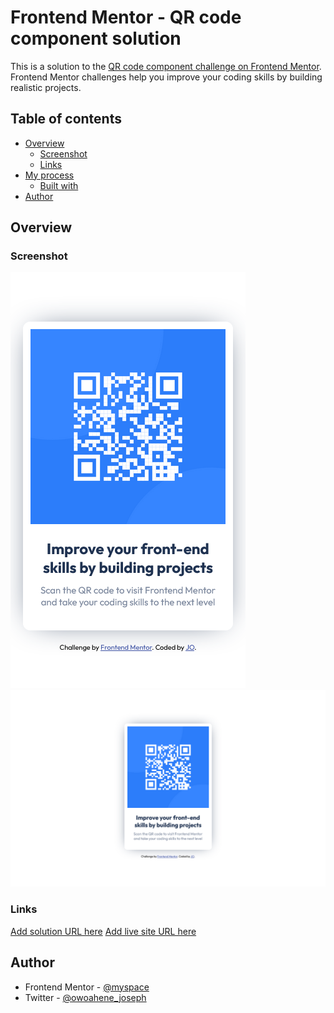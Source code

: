 # Frontend Mentor - QR code component solution

This is a solution to the [QR code component challenge on Frontend Mentor](https://www.frontendmentor.io/challenges/qr-code-component-iux_sIO_H). Frontend Mentor challenges help you improve your coding skills by building realistic projects. 

## Table of contents

- [Overview](#overview)
  - [Screenshot](#screenshot)
  - [Links](#links)
- [My process](#my-process)
  - [Built with](#built-with)
- [Author](#author)

## Overview

### Screenshot

![](./design/Mobile%20view.png)
![](./design/Desktop%20view.png)

### Links

[Add solution URL here](https://github.com/myspace8/qr-code-component-main)
[Add live site URL here](https://myspace8.github.io/qr-code-component-main/)


## Author

- Frontend Mentor - [@myspace](https://www.frontendmentor.io/profile/myspace8)
- Twitter - [@owoahene_joseph](https://twitter.com/owoahene_joseph)

